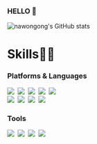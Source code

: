 ### HELLO 🙌
![nawongong's GitHub stats](https://github-readme-stats.vercel.app/api?username=nawongong&show_icons=true&theme=tokyonight)
### <h1>Skills👩‍💻</h1>
### <p>Platforms & Languages
<img src="https://img.shields.io/badge/HTML5-E34F26?style=flat-square&logo=HTML5&logoColor=white"/>&nbsp;&nbsp;<img src="https://img.shields.io/badge/CSS3-1572B6?style=flat-square&logo=CSS3&logoColor=white"/>&nbsp;&nbsp;<img src="https://img.shields.io/badge/JavaScript-F7DF1E?style=flat-square&logo=JavaScript&logoColor=white"/>&nbsp;&nbsp;<img src="https://img.shields.io/badge/jQuery-0769AD?style=flat-square&logo=jQuery&logoColor=white"/>&nbsp;&nbsp;<img src="https://img.shields.io/badge/PHP-777BB4?style=flat-square&logo=PHP&logoColor=white"/>&nbsp;&nbsp;<br><img src="https://img.shields.io/badge/C-A8B9CC?style=flat-square&logo=C&logoColor=white"/>&nbsp;&nbsp;<img src="https://img.shields.io/badge/Java-007396?style=flat-square&logo=Java&logoColor=white"/>&nbsp;&nbsp;<img src="https://img.shields.io/badge/MySQL-4479A1?style=flat-square&logo=MySQL&logoColor=white"/>&nbsp;&nbsp;<img src="https://img.shields.io/badge/Android-3DDC84?style=flat-square&logo=Android&logoColor=white"/></p>
### <p>Tools
<img src="https://img.shields.io/badge/Eclipse IDE-2C2255?style=flat-square&logo=Eclipse IDE&logoColor=white"/>&nbsp;&nbsp;<img src="https://img.shields.io/badge/Visual Studio-5C2D91?style=flat-square&logo=Visual Studio&logoColor=white"/>&nbsp;&nbsp;<img src="https://img.shields.io/badge/Visual Studio Code-007ACC?style=flat-square&logo=Visual Studio Code&logoColor=white"/>&nbsp;&nbsp;<img src="https://img.shields.io/badge/Android Studio-3DDC84?style=flat-square&logo=Android Studio&logoColor=white"/></p>
<!--
**nawongong/nawongong** is a ✨ _special_ ✨ repository because its `README.md` (this file) appears on your GitHub profile.

Here are some ideas to get you started:

- 🔭 I’m currently working on ...
- 🌱 I’m currently learning ...
- 👯 I’m looking to collaborate on ...
- 🤔 I’m looking for help with ...
- 💬 Ask me about ...
- 📫 How to reach me: ...
- 😄 Pronouns: ...
- ⚡ Fun fact: ...
-->
